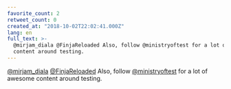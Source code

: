 ```yaml
---
favorite_count: 2
retweet_count: 0
created_at: "2018-10-02T22:02:41.000Z"
lang: en
full_text: >-
  @mirjam_diala @FinjaReloaded Also, follow @ministryoftest for a lot of awesome
  content around testing.
---
```


[@mirjam_diala](https://twitter.com/mirjam_diala)
[@FinjaReloaded](https://twitter.com/FinjaReloaded) Also, follow
[@ministryoftest](https://twitter.com/ministryoftest) for a lot of awesome
content around testing.
